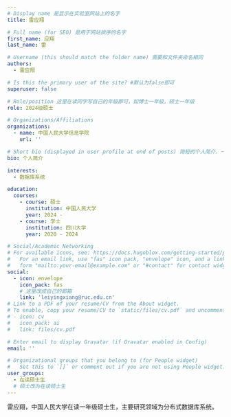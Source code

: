 ```yaml
---
# Display name 是显示在实验室网站上的名字
title: 雷应翔

# Full name (for SEO) 是用于网站排序的名字
first_name: 应翔
last_name: 雷

# Username (this should match the folder name) 需要和文件夹命名相同
authors:
  - 雷应翔

# Is this the primary user of the site? #默认为false即可
superuser: false

# Role/position 这里在读同学写自己的年级即可，如博士一年级，硕士一年级
role: 2024级硕士

# Organizations/Affiliations
organizations:
  - name: 中国人民大学信息学院
    url: ''

# Short bio (displayed in user profile at end of posts) 简短的个人简介，一两句话即可
bio: 个人简介

interests:
  - 数据库系统

education:
  courses:
    - course: 硕士
      institution: 中国人民大学
      year: 2024 - 
    - course: 学士
      institution: 四川大学
      year: 2020 - 2024

# Social/Academic Networking
# For available icons, see: https://docs.hugoblox.com/getting-started/page-builder/#icons
#   For an email link, use "fas" icon pack, "envelope" icon, and a link in the
#   form "mailto:your-email@example.com" or "#contact" for contact widget.
social:
  - icon: envelope
    icon_pack: fas
    # 这里改成自己的邮箱
    link: 'leiyingxiang@ruc.edu.cn'
# Link to a PDF of your resume/CV from the About widget.
# To enable, copy your resume/CV to `static/files/cv.pdf` and uncomment the lines below.
# - icon: cv
#   icon_pack: ai
#   link: files/cv.pdf

# Enter email to display Gravatar (if Gravatar enabled in Config)
email: ''

# Organizational groups that you belong to (for People widget)
#   Set this to `[]` or comment out if you are not using People widget.
user_groups:
  - 在读硕士生
  # 硕士改为在读硕士生
---
```


雷应翔，中国人民大学在读一年级硕士生，主要研究领域为分布式数据库系统。